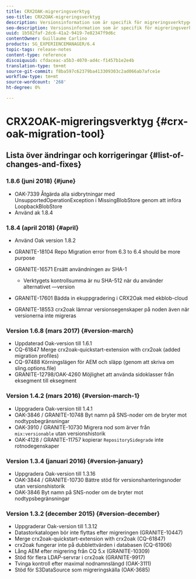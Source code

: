```yaml
---
title: CRX2OAK-migreringsverktyg
seo-title: CRX2OAK-migreringsverktyg
description: Versionsinformation som är specifik för migreringsverktyget Adobe Experience Manager 6.4 CRX2OAK.
seo-description: Versionsinformation som är specifik för migreringsverktyget Adobe Experience Manager 6.4 CRX2OAK.
uuid: 1b582faf-2dc6-41a2-9419-7e82347f9d6c
contentOwner: Guillaume Carlino
products: SG_EXPERIENCEMANAGER/6.4
topic-tags: release-notes
content-type: reference
discoiquuid: cfdaceac-a5b3-4070-ad4c-f1457b1e2e4b
translation-type: tm+mt
source-git-commit: f8ba597c62379ba413309303c2ad066ab7afce1e
workflow-type: tm+mt
source-wordcount: '268'
ht-degree: 0%

---
```



# CRX2OAK-migreringsverktyg {#crx-oak-migration-tool}

## Lista över ändringar och korrigeringar {#list-of-changes-and-fixes}

### 1.8.6 (juni 2018) {#june}

* OAK-7339 Åtgärda alla sidbrytningar med UnsupportedOperationException i MissingBlobStore genom att införa LoopbackBlobStore
* Använd ak 1.8.4

### 1.8.4 (april 2018) {#april}

* Använd Oak version 1.8.2
* GRANITE-18104 Repo Migration error from 6.3 to 6.4 should be more purpose
* GRANITE-16571 Ersätt användningen av SHA-1

   * Verktygets kontrollsumma är nu SHA-512 när du använder alternativet —version

* GRANITE-17601 Bädda in ekuppgradering i CRX2Oak med ekblob-cloud
* GRANITE-18553 crx2oak lämnar versionsegenskaper på noden även när versionerna inte migreras

### Version 1.6.8 (mars 2017) {#version-march}

* Uppdaterad Oak-version till 1.6.1
* CQ-61847 Merge crx2oak-quickstart-extension with crx2oak (added migration profiles)
* CQ-97488 Körningslägen för AEM och släpp (genom att skriva om sling.options.file)
* GRANITE-12798/OAK-4260 Möjlighet att använda sidoklasser från eksegment till eksegment

### Version 1.4.2 (mars 2016) {#version-march-1}

* Uppgradera Oak-version till 1.4.1
* OAK-3846 / GRANITE-10748 Byt namn på SNS-noder om de bryter mot nodtypsbegränsningar
* OAK-3910 / GRANITE-10730 Migrera nod som ärver från `mix:versionable` utan versionshistorik
* OAK-4128 / GRANITE-11757 kopierar `RepositorySidegrade` inte rotnodegenskaper

### Version 1.3.4 (januari 2016) {#version-january}

* Uppgradera Oak-version till 1.3.16
* OAK-3844 / GRANITE-10730 Bättre stöd för versionshanteringsnoder utan versionshistorik
* OAK-3846 Byt namn på SNS-noder om de bryter mot nodtypsbegränsningar

### Version 1.3.2 (december 2015) {#version-december}

* Uppgraderar Oak-version till 1.3.12
* Datastorkatalogen bör inte flyttas efter migreringen (GRANITE-10447)
* Merge crx2oak-quickstart-extension with crx2oak (CQ-61847)
* crx2oak fungerar inte på dubblettvärden i databasen (CQ-61906)
* Lång AEM efter migrering från CQ 5.x (GRANITE-10309)
* Stöd för flera LDAP-servrar i crx2oak (GRANITE-9917)
* Tvinga kontroll efter maximal nodnamnslängd (OAK-3111)
* Stöd för S3DataSource som migreringskälla (OAK-3685)
